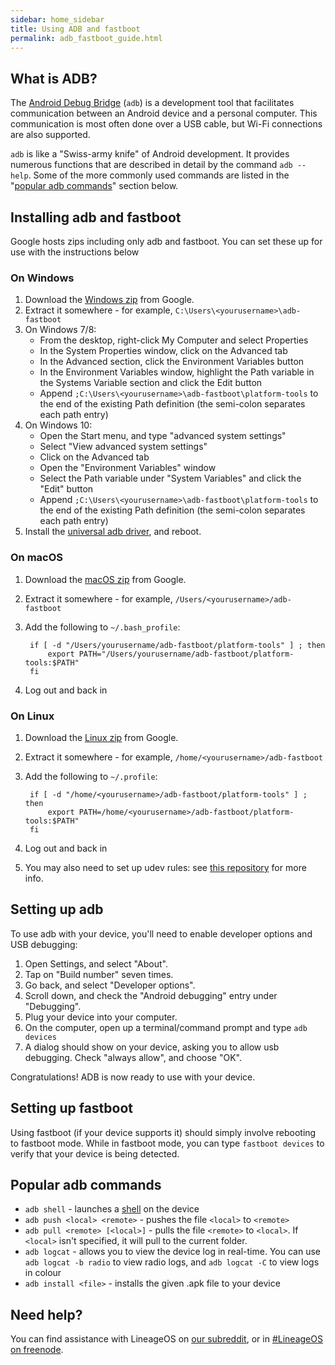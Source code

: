 ```yaml
---
sidebar: home_sidebar
title: Using ADB and fastboot
permalink: adb_fastboot_guide.html
---
```

## What is ADB?
The [Android Debug Bridge](https://en.wikipedia.org/wiki/Android_Debug_Bridge) (`adb`) is a development tool that facilitates communication between an Android
device and a personal computer. This communication is most often done over a USB cable, but Wi-Fi
connections are also supported.

`adb` is like a "Swiss-army knife" of Android development. It provides numerous functions that are 
described in detail by the command `adb --help`. Some of the more commonly used 
commands are listed in the "[popular adb commands](#popular-adb-commands)" section below. 

## Installing adb and fastboot

Google hosts zips including only adb and fastboot. You can set these up for use with the instructions below

### On Windows
1. Download the [Windows zip](https://dl.google.com/android/repository/platform-tools-latest-windows.zip) from Google.
2. Extract it somewhere - for example, `C:\Users\<yourusername>\adb-fastboot`
3. On Windows 7/8:
    * From the desktop, right-click My Computer and select Properties
    * In the System Properties window, click on the Advanced tab
    * In the Advanced section, click the Environment Variables button
    * In the Environment Variables window, highlight the Path variable in the Systems Variable section and click the Edit button
    * Append `;C:\Users\<yourusername>\adb-fastboot\platform-tools` to the end of the existing Path definition (the semi-colon separates each path entry)
4. On Windows 10:
    * Open the Start menu, and type "advanced system settings"
    * Select "View advanced system settings"
    * Click on the Advanced tab
    * Open the "Environment Variables" window
    * Select the Path variable under "System Variables" and click the "Edit" button
    * Append `;C:\Users\<yourusername>\adb-fastboot\platform-tools` to the end of the existing Path definition (the semi-colon separates each path entry)
5. Install the [universal adb driver](https://github.com/koush/UniversalAdbDriver), and reboot.

### On macOS
1. Download the [macOS zip](https://dl.google.com/android/repository/platform-tools-latest-darwin.zip) from Google.
2. Extract it somewhere - for example, `/Users/<yourusername>/adb-fastboot`
3. Add the following to `~/.bash_profile`:

        if [ -d "/Users/yourusername/adb-fastboot/platform-tools" ] ; then
            export PATH="/Users/yourusername/adb-fastboot/platform-tools:$PATH"
        fi

4. Log out and back in

### On Linux
1. Download the [Linux zip](https://dl.google.com/android/repository/platform-tools-latest-linux.zip) from Google.
2. Extract it somewhere - for example, `/home/<yourusername>/adb-fastboot`
3. Add the following to `~/.profile`:

        if [ -d "/home/<yourusername>/adb-fastboot/platform-tools" ] ; then
            export PATH=/home/<yourusername>/adb-fastboot/platform-tools:$PATH"
        fi

4. Log out and back in
5. You may also need to set up udev rules: see [this repository](https://github.com/M0Rf30/android-udev-rules#installation) for more info.

## Setting up adb

To use adb with your device, you'll need to enable developer options and USB debugging:

1. Open Settings, and select "About".
2. Tap on "Build number" seven times.
3. Go back, and select "Developer options".
4. Scroll down, and check the "Android debugging" entry under "Debugging".
5. Plug your device into your computer.
6. On the computer, open up a terminal/command prompt and type `adb devices`
7. A dialog should show on your device, asking you to allow usb debugging. Check "always allow", and choose "OK".

Congratulations! ADB is now ready to use with your device.

## Setting up fastboot

Using fastboot (if your device supports it) should simply involve rebooting to fastboot mode.
While in fastboot mode, you can type `fastboot devices` to verify that your device is being detected.

## Popular adb commands

* `adb shell` - launches a [shell](https://en.wikipedia.org/wiki/Shell_(computing)) on the device
* `adb push <local> <remote>` - pushes the file `<local>` to `<remote>`
* `adb pull <remote> [<local>]` - pulls the file `<remote>` to `<local>`. If `<local>` isn't specified,
it will pull to the current folder.
* `adb logcat` - allows you to view the device log in real-time. You can use `adb logcat -b radio` to view radio logs,
and `adb logcat -C` to view logs in colour
* `adb install <file>` - installs the given .apk file to your device

## Need help?

You can find assistance with LineageOS on [our subreddit](https://reddit.com/r/LineageOS), or in [#LineageOS on freenode](https://webchat.freenode.net/?channels=LineageOS).
